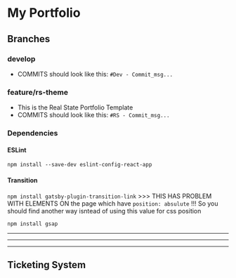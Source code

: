 # My Portfolio

## Branches

### develop
* COMMITS should look like this: ``#Dev - Commit_msg...``

### feature/rs-theme
* This is the Real State Portfolio Template
* COMMITS should look like this: ``#RS - Commit_msg...``

### Dependencies
#### ESLint
``npm install --save-dev eslint-config-react-app``

#### Transition
``npm install gatsby-plugin-transition-link`` >>> THIS HAS PROBLEM WITH ELEMENTS ON the page which have ``position: absulute`` !!! So you should find another way isntead of using this value for css position

``npm install gsap``
___
___
___

## Ticketing System
